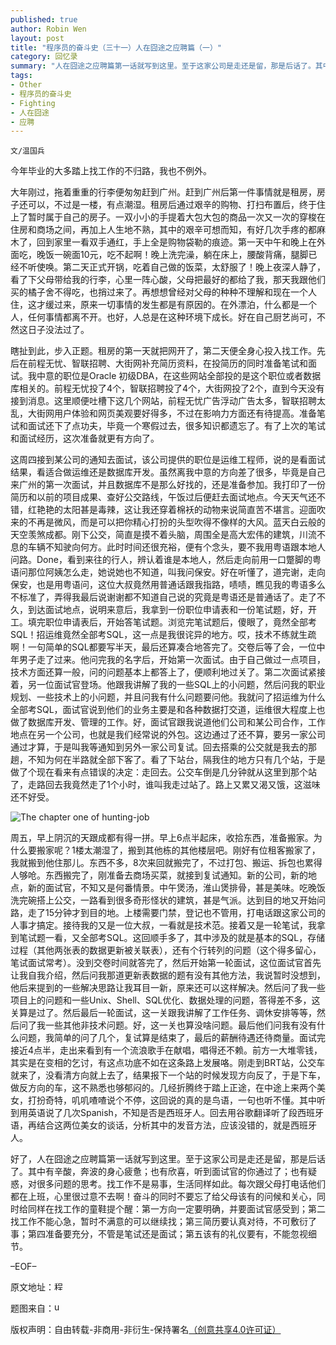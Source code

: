 ```yaml
---
published: true
author: Robin Wen
layout: post
title: "程序员的奋斗史（三十一）人在囧途之应聘篇（一）"
category: 回忆录
summary: "人在囧途之应聘篇第一话就写到这里。至于这家公司是走还是留，那是后话了。其中有辛酸，奔波的身心疲惫；也有欣喜，听到面试官的你通过了；也有疑惑，对很多问题的思考。找工作不是易事，生活同样如此。每次跟父母打电话他们都在上班，心里很过意不去啊！奋斗的同时不要忘了给父母该有的问候和关心，同时给同样在找工作的童鞋提个醒：第一方向一定要明确，并要面试官感受到；第二找工作不能心急，暂时不满意的可以继续找；第三简历要认真对待，不可敷衍了事；第四准备要充分，不管是笔试还是面试；第五该有的礼仪要有，不能忽视细节。"
tags: 
- Other
- 程序员的奋斗史
- Fighting
- 人在囧途
- 应聘
---
```


`文/温国兵`

今年毕业的大多踏上找工作的不归路，我也不例外。

大年刚过，拖着重重的行李便匆匆赶到广州。赶到广州后第一件事情就是租房，房子还可以，不过是一楼，有点潮湿。租房后通过艰辛的购物、打扫布置后，终于住上了暂时属于自己的房子。一双小小的手提着大包大包的商品一次又一次的穿梭在住房和商场之间，再加上人生地不熟，其中的艰辛可想而知，有好几次手疼的都麻木了，回到家里一看双手通红，手上全是购物袋勒的痕迹。第一天中午和晚上在外面吃，晚饭一碗面10元，吃不起啊！晚上洗完澡，躺在床上，腰酸背痛，腿脚已经不听使唤。第二天正式开锅，吃着自己做的饭菜，太舒服了！晚上夜深人静了，看了下父母带给我的行李，心里一阵心酸，父母把最好的都给了我，那天我跟他们买的橘子舍不得吃，也捎过来了。再想想曾经对父母的种种不理解和现在一个人住，这才缓过来，原来一切事情的发生都是有原因的。在外漂泊，什么都是一个人，任何事情都离不开。也好，人总是在这种环境下成长。好在自己厨艺尚可，不然这日子没法过了。

瞎扯到此，步入正题。租房的第一天就把网开了，第二天便全身心投入找工作。先后在前程无忧、智联招聘、大街网补充简历资料，在投简历的同时准备笔试和面试。我中意的职位是Oracle 初级DBA，在这些网站全部投的是这个职位或者数据库相关的。前程无忧投了4个，智联招聘投了4个，大街网投了2个，直到今天没有接到消息。这里顺便吐槽下这几个网站，前程无忧广告浮动广告太多，智联招聘太乱，大街网用户体验和网页美观要好得多，不过在影响力方面还有待提高。准备笔试和面试还下了点功夫，毕竟一个寒假过去，很多知识都遗忘了。有了上次的笔试和面试经历，这次准备就更有方向了。

这周四接到某公司的通知去面试，该公司提供的职位是运维工程师，说的是看面试结果，看适合做运维还是数据库开发。虽然离我中意的方向差了很多，毕竟是自己来广州的第一次面试，并且数据库不是那么好找的，还是准备参加。我打印了一份简历和以前的项目成果、查好公交路线，午饭过后便赶去面试地点。今天天气还不错，红艳艳的太阳甚是毒辣，这让我还穿着棉袄的动物来说简直苦不堪言。迎面吹来的不再是微风，而是可以把你精心打扮的头型吹得不像样的大风。蓝天白云般的天空羡煞成都。刚下公交，简直是摸不着头脑，周围全是高大宏伟的建筑，川流不息的车辆不知驶向何方。此时时间还很充裕，便有个念头，要不我用粤语跟本地人问路。Done，看到来往的行人，辨认着谁是本地人，然后走向前用一口蹩脚的粤语问那位阿姨怎么走，她说她也不知道，叫我问保安。好在听懂了，道完谢，走向保安，也是用粤语问，这位大叔竟然用普通话跟我指路，啧啧，瞧见我的粤语多么不标准了，弄得我最后说谢谢都不知道自己说的究竟是粤语还是普通话了。走了不久，到达面试地点，说明来意后，我拿到一份职位申请表和一份笔试题，好，开工。填完职位申请表后，开始答笔试题。浏览完笔试题后，傻眼了，竟然全部考SQL！招运维竟然全部考SQL，这一点是我很诧异的地方。哎，技术不练就生疏啊！一句简单的SQL都要写半天，最后还算凑合地答完了。交卷后等了会，一位中年男子走了过来。他问完我的名字后，开始第一次面试。由于自己做过一点项目，技术方面还算一般，问的问题基本上都答上了，便顺利地过关了。第二次面试紧接着，另一位面试官登场。他跟我讲解了我的一些SQL上的小问题，然后问我的职业规划、一些技术上的小问题，并且问我有什么问题要问他。我就问了招运维为什么全部考SQL，面试官说到他们的业务主要是和各种数据打交道，运维很大程度上也做了数据库开发、管理的工作。好，面试官跟我说道他们公司和某公司合作，工作地点在另一个公司，也就是我们经常说的外包。这边通过了还不算，要另一家公司通过才算，于是叫我等通知到另外一家公司复试。回去搭乘的公交就是我去的那趟，不知为何在半路就全部下客了。看了下站台，隔我住的地方只有几个站，于是做了个现在看来有点错误的决定：走回去。公交车倒是几分钟就从这里到那个站了，走路回去我竟然走了1个小时，谁叫我走过站了。路上又累又渴又饿，这滋味还不好受。

![The chapter one of hunting-job](http://i.imgur.com/8STEwoH.jpg)

周五，早上阴沉的天跟成都有得一拼。早上6点半起床，收拾东西，准备搬家。为什么要搬家呢？1楼太潮湿了，搬到其他栋的其他楼层吧。刚好有位租客搬家了，我就搬到他住那儿。东西不多，8次来回就搬完了，不过打包、搬运、拆包也累得人够呛。东西搬完了，刚准备去商场买菜，就接到复试通知。新的公司，新的地点，新的面试官，不知又是何番情景。中午煲汤，淮山煲排骨，甚是美味。吃晚饭洗完碗搭上公交，一路看到很多奇形怪状的建筑，甚是气派。达到目的地又开始问路，走了15分钟才到目的地。上楼需要门禁，登记也不管用，打电话跟这家公司的人事才搞定。接待我的又是一位大叔，一看就是技术范。接着又是一轮笔试，我拿到笔试题一看，又全部考SQL。这回顺手多了，其中涉及的就是基本的SQL，存储过程（其他两张表的数据更新被关联表），还有个行转列的问题（这个得多留心，笔试面试常考）。没到交卷时间就答完了，然后开始第一轮面试，这位面试官首先让我自我介绍，然后问我那道更新表数据的题有没有其他方法，我说暂时没想到，他后来提到的一些解决思路让我耳目一新，原来还可以这样解决。然后问了我一些项目上的问题和一些Unix、Shell、SQL优化、数据处理的问题，答得差不多，这关算是过了。然后最后一轮面试，这一关跟我讲解了工作任务、调休安排等等，然后问了我一些其他非技术问题。好，这一关也算没啥问题。最后他们问我有没有什么问题，我简单的问了几个，复试算是结束了，最后的薪酬待遇还待商量。面试完接近4点半，走出来看到有一个流浪歌手在献唱，唱得还不赖。前方一大堆零钱，其实是在变相的乞讨，有这点功底不如在这条路上发展咯。刚走到BRT站，公交车就来了，没看清方向就上去了，结果报下一个站的时候发现方向反了，于是下车，做反方向的车，这不熟悉也够郁闷的。几经折腾终于踏上正途，在中途上来两个美女，打扮奇特，叽叽喳喳说个不停，这回说的真的是鸟语，一句也听不懂。其中听到用英语说了几次Spanish，不知是否是西班牙人。回去用谷歌翻译听了段西班牙语，再结合这两位美女的谈话，分析其中的发音方法，应该没错的，就是西班牙人。

好了，人在囧途之应聘篇第一话就写到这里。至于这家公司是走还是留，那是后话了。其中有辛酸，奔波的身心疲惫；也有欣喜，听到面试官的你通过了；也有疑惑，对很多问题的思考。找工作不是易事，生活同样如此。每次跟父母打电话他们都在上班，心里很过意不去啊！奋斗的同时不要忘了给父母该有的问候和关心，同时给同样在找工作的童鞋提个醒：第一方向一定要明确，并要面试官感受到；第二找工作不能心急，暂时不满意的可以继续找；第三简历要认真对待，不可敷衍了事；第四准备要充分，不管是笔试还是面试；第五该有的礼仪要有，不能忽视细节。

–EOF–

原文地址：<a href="http://blog.csdn.net/justdb/article/details/19693001" target="_blank"><img src="http://i.imgur.com/BROigUO.jpg" title="程序员的奋斗史（三十一）人在囧途之应聘篇（一）" height="16px" width="16px" border="0" alt="程序员的奋斗史（三十一）人在囧途之应聘篇（一）" /></a>

题图来自：<a href="http://www.ucas.com/how-it-all-works/undergraduate/tracking-your-application/invitations" target="_blank"><img src="http://i.imgur.com/4VyjhQf.jpg" title="ucas" height="16px" width="16px" border="0" alt="ucas" /></a>

版权声明：自由转载-非商用-非衍生-保持署名<a href="http://creativecommons.org/licenses/by-nc-nd/4.0/deed.zh" target="_blank">（创意共享4.0许可证）</a>
